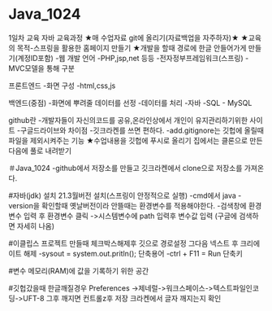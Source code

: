# Java_1024
1일차 교육
자바 교육과정
★매 수업자료 git에 올리기(자료백업을 자주하자)★
★교육의 목적-스프링을 활용한 홈페이지 만들기
★개발을 할때 경로에 한글 안들어가게 만들기(계정ID포함)
-웹 개발 언어
 -PHP,jsp,net 등등
-전자정부프레임워크(스프링)
-MVC모델을 통해 구분

프론트엔드
 -화면 구성
 -html,css,js

백엔드(중점)
 -화면에 뿌려줄 데이터를 선정
 -데이터를 처리
 -자바
 -SQL - MySQL

github란
-개발자들이 자신의코드를 공유,온라인상에서 개인이 유지관리하기위한 사이트
-구글드라이브와 차이점
-깃크라켄를 쓰면 편하다.
-add.gitignore는 깃헙에 올릴때 파일을 제외시켜주는 기능
★수업내용을 깃헙에 푸시로 올리기 
	집에서는 클론으로 만든다음에 풀로 내려받기

＃Java_1024
-github에서 저장소를 만들고 깃크라켄에서 clone으로 저장소를 가져온다.

#자바(jdk) 설치
21.3월버전 설치(스프링이 안정적으로 실행)
 -cmd에서 java -version을 확인할때 옛날버전이라 안뜰때는 환경변수를 적용해야한다.
 	-검색창에 환경변수 입력 후 환경변수 클릭 ->시스템변수에 path 입력후 변수값 입력
	(구글에 검색하면 자세히 나옴)

#이클립스
프로젝트 만들때 체크박스해제후 깃으로 경로설정 그다음 넥스트 후 크리에이트 해제
-sysout = system.out.pritln(); 단축용어
-ctrl + F11 = Run 단축키

#변수
메모리(RAM)에 값을 기록하기 위한 공간

#깃헙갔을때 한글깨질경우
Preferences ->제네럴->워크스페이스->텍스트파일인코딩->UFT-8
그후 깨지면 컨트롤z후 저장
크라켄에서 글자 깨지는지 확인